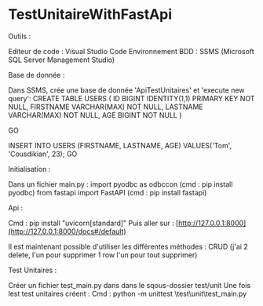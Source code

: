 # TestUnitaireWithFastApi

Outils :

Editeur de code : Visual Studio Code 
Environnement BDD : SSMS (Microsoft SQL Server Management Studio)


Base de donnée :

Dans SSMS, crée une base de donnée 'ApiTestUnitaires' et 'execute new query':
CREATE TABLE USERS
(
	ID BIGINT IDENTITY(1,1) PRIMARY KEY NOT NULL,
	FIRSTNAME VARCHAR(MAX) NOT NULL,
	LASTNAME VARCHAR(MAX) NOT NULL,
	AGE BIGINT NOT NULL
)

GO

INSERT INTO USERS (FIRSTNAME, LASTNAME, AGE)
VALUES('Tom', 'Cousdikian', 23);
GO


Initialisation :

Dans un fichier main.py : 
        import pyodbc as odbccon (cmd : pip install pyodbc)
        from fastapi import FastAPI (cmd : pip install fastapi)
    
    
Api :

Cmd  : pip install "uvicorn[standard]"
Puis aller sur : [http://127.0.0.1:8000](http://127.0.0.1:8000/docs#/default)

Il est maintenant possible d'utiliser les différentes méthodes : CRUD (j'ai 2 delete, l'un pour supprimer 1 row l'un pour tout supprimer)


Test Unitaires :

Créer un fichier test_main.py dans dans le sqous-dossier test/unit
Une fois lest test unitaires créent :
Cmd :  python -m unittest \test\unit\test_main.py
